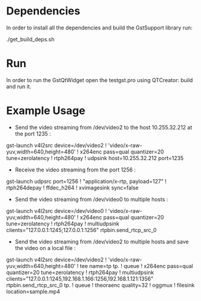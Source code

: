 
Dependencies
=========

In order to install all the dependencies and build the GstSupport library run:

./get_build_deps.sh


Run
========
In order to run the GstQtWidget open the testgst.pro using QTCreator: build and run it.


Example Usage
=========

- Send the video streaming from /dev/video2 to the host 10.255.32.212 at the port 1235 :

gst-launch v4l2src device=/dev/video2 ! 'video/x-raw-yuv,width=640,height=480' !  x264enc pass=qual quantizer=20 tune=zerolatency ! rtph264pay ! udpsink host=10.255.32.212 port=1235

- Receive the video streaming from the port 1256 : 

gst-launch udpsrc port=1256 ! "application/x-rtp, payload=127" ! rtph264depay ! ffdec_h264 ! xvimagesink sync=false

- Send the video streaming from /dev/video0 to multiple hosts : 

gst-launch v4l2src device=/dev/video0 ! 'video/x-raw-yuv,width=640,height=480' ! x264enc pass=qual quantizer=20 tune=zerolatency ! rtph264pay ! multiudpsink clients="127.0.0.1:1245;127.0.0.1:1256" rtpbin.send_rtcp_src_0

- Send the video streaming from /dev/video2 to multiple hosts and save the video on a local file : 

gst-launch v4l2src device=/dev/video2 ! 'video/x-raw-yuv,width=640,height=480' ! tee name=tp tp. ! queue ! x264enc pass=qual quantizer=20 tune=zerolatency ! rtph264pay ! multiudpsink clients="127.0.0.1:1245,192.168.1.166:1256,192.168.1.121:1356" rtpbin.send_rtcp_src_0 tp. ! queue ! theoraenc quality=32 !  oggmux ! filesink location=sample.mp4



